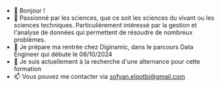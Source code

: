 - 👋 Bonjour ! 
- 👀 Passionné par les sciences, que ce soit les sciences du vivant ou les sciences techniques. Particulièrement intéressé par la gestion et l'analyse de données qui permettent de résoudre de nombreux problèmes.
- 🌱 Je prépare ma rentrée chez Diginamic, dans le parcours Data Engineer qui débute le 08/10/2024
- 💞️ Je suis actuellement à la recherche d'une alternance pour cette formation
- 📫 Vous pouvez me contacter via sofyan.elqotbi@gmail.com 

<!---
Sofyan34/Sofyan34 is a ✨ special ✨ repository because its `README.md` (this file) appears on your GitHub profile.
You can click the Preview link to take a look at your changes.
--->
